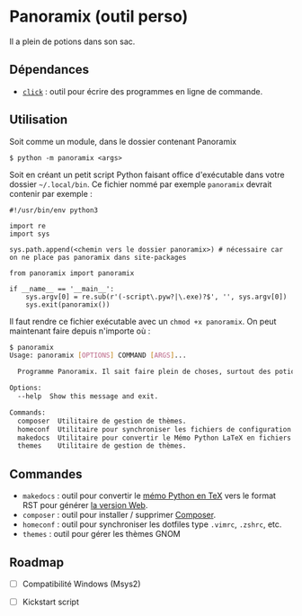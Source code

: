 # Panoramix (outil perso)

Il a plein de potions dans son sac.

## Dépendances

* [`click`](https://github.com/pallets/click) : outil pour écrire des programmes en ligne de commande.

## Utilisation

Soit comme un module, dans le dossier contenant Panoramix

`$ python -m panoramix <args>`

Soit en créant un petit script Python faisant office d'exécutable dans votre dossier `~/.local/bin`.
Ce fichier nommé par exemple `panoramix` devrait contenir par exemple :

```python3
#!/usr/bin/env python3

import re
import sys

sys.path.append(<chemin vers le dossier panoramix>) # nécessaire car on ne place pas panoramix dans site-packages

from panoramix import panoramix

if __name__ == '__main__':
    sys.argv[0] = re.sub(r'(-script\.pyw?|\.exe)?$', '', sys.argv[0])
    sys.exit(panoramix())
```

Il faut rendre ce fichier exécutable avec un `chmod +x panoramix`. On peut maintenant faire depuis n'importe où :

```bash
$ panoramix
Usage: panoramix [OPTIONS] COMMAND [ARGS]...

  Programme Panoramix. Il sait faire plein de choses, surtout des potions.

Options:
  --help  Show this message and exit.

Commands:
  composer  Utilitaire de gestion de thèmes.
  homeconf  Utilitaire pour synchroniser les fichiers de configuration...
  makedocs  Utilitaire pour convertir le Mémo Python LaTeX en fichiers RST...
  themes    Utilitaire de gestion de thèmes.
```

## Commandes

* `makedocs` : outil pour convertir le [mémo Python en TeX](https://github.com/arkelis/memo-python) vers le format RST
  pour générer [la version Web](https://www.pycolore.fr/python/).
* `composer` : outil pour installer / supprimer [Composer](https://getcomposer.org).
* `homeconf` : outil pour synchroniser les dotfiles type `.vimrc`, `.zshrc`, etc.
* `themes` : outil pour gérer les thèmes GNOM

## Roadmap

- [ ] Compatibilité Windows (Msys2)
- [ ] Kickstart script

